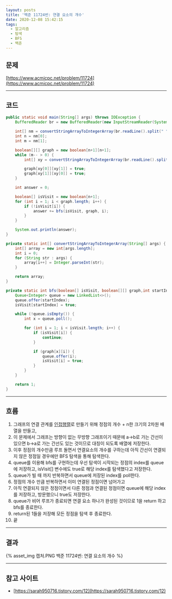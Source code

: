 ```yaml
---
layout: posts
title: '백준 11724번: 연결 요소의 개수'
date: 2020-12-08 15:42:15
tags:
  - 알고리즘
  - 탐색
  - BFS
  - 백준
---
```


## 문제

[https://www.acmicpc.net/problem/11724](https://www.acmicpc.net/problem/11724)
* * *

## 코드

```java
public static void main(String[] args) throws IOException {
    BufferedReader br = new BufferedReader(new InputStreamReader(System.in));

    int[] nm = convertStringArrayToIntegerArray(br.readLine().split(" "));
    int n = nm[0];
    int m = nm[1];

    boolean[][] graph = new boolean[n+1][n+1];
    while (m-- > 0) {
        int[] xy = convertStringArrayToIntegerArray(br.readLine().split(" "));

        graph[xy[0]][xy[1]] = true;
        graph[xy[1]][xy[0]] = true;
    }

    int answer = 0;

    boolean[] isVisit = new boolean[n+1];
    for (int i = 1; i < graph.length; i++) {
        if (!isVisit[i]) {
            answer += bfs(isVisit, graph, i);
        }
    }

    System.out.println(answer);
}

private static int[] convertStringArrayToIntegerArray(String[] args) {
    int[] array = new int[args.length];
    int i = 0;
    for (String str : args) {
        array[i++] = Integer.parseInt(str);
    }

    return array;
}

private static int bfs(boolean[] isVisit, boolean[][] graph,int startIndex) {
    Queue<Integer> queue = new LinkedList<>();
    queue.offer(startIndex);
    isVisit[startIndex] = true;

    while (!queue.isEmpty()) {
        int x = queue.poll();

        for (int i = 1; i < isVisit.length; i++) {
            if (isVisit[i]) {
                continue;
            }

            if (graph[x][i]) {
                queue.offer(i);
                isVisit[i] = true;
            }
        }
    }

    return 1;
}
```

* * *

## 흐름

1. 그래프의 연결 관계를 [인접행렬](https://ko.wikipedia.org/wiki/%EC%9D%B8%EC%A0%91%ED%96%89%EB%A0%AC)로 만들기 위해 정점의 개수 + n한 크기의 2차원 배열을 만들고, 
2. 이 문제에서 그래프는 방향이 없는 무방향 그래프이기 때문에 a->b로 가는 간선이 있으면 b->a로 가는 간선도 있는 것이므로 대칭이 되도록 배열에 저장한다.
3. 이후 정점의 개수만큼 루프 돌면서 연결요소의 개수를 구하는데 아직 간선이 연결되지 않은 정점일 경우에만 BFS 탐색을 통해 탐색한다.
4. queue를 이용해 bfs를 구현하는데 우선 탐색이 시작되는 정점의 index를 queue에 저장하고, isVisit[] 변수에도 true로 해당 index를 탐색했다고 저장한다.
5. queue가 빌 때 까지 반복하면서 queue에 저장된 index를 poll한다.
6. 정점의 개수 만큼 반복하면서 이미 연결된 정점이면 넘어가고
7. 아직 연결되지 않은 정점이면서 다른 정점과 연결된 정점이면 queue에 해당 index를 저장하고, 방문했으니 true도 저장한다.
8. queue가 비어 루프가 종료되면 연결 요소 하나가 완성된 것이므로 1을 return 하고 bfs를 종료한다.
9. return된 1들을 저장해 모든 정점을 탐색 후 종료한다.
10. 끝
* * *

## 결과

{% asset_img 캡처.PNG 백준 11724번: 연결 요소의 개수 %}
* * *

## 참고 사이트

* [https://sarah950716.tistory.com/12](https://sarah950716.tistory.com/12)